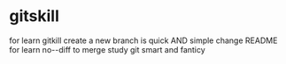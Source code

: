 # gitskill
for learn gitkill
create a new branch is quick AND simple
change README for learn no--diff to merge
study git smart and fanticy
